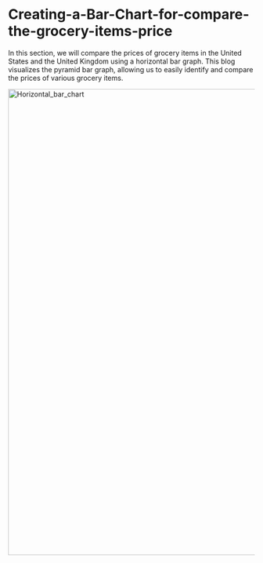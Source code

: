 # Creating-a-Bar-Chart-for-compare-the-grocery-items-price

In this section, we will compare the prices of grocery items in the United States and the United Kingdom using a horizontal bar graph. This blog visualizes the pyramid bar graph, allowing us to easily identify and compare the prices of various grocery items.

<img width="950" alt="Horizontal_bar_chart" src="https://github.com/SyncfusionExamples/Creating-a-Bar-Chart-for-compare-the-grocery-items-price/assets/102796134/7816eea4-52c0-46dc-8061-66dd34440e0d">



